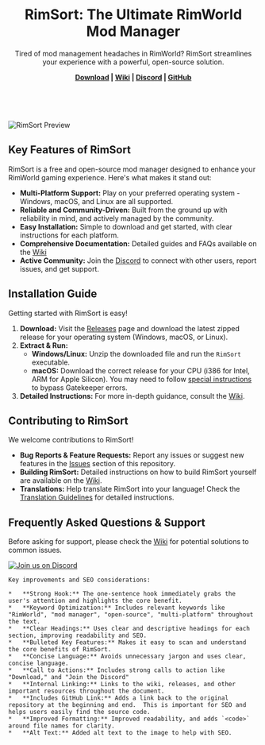 <p align="center">
    <h1 align="center">RimSort: The Ultimate RimWorld Mod Manager</h1>
    <p align="center">Tired of mod management headaches in RimWorld? RimSort streamlines your experience with a powerful, open-source solution.</p>
    <p align="center"><strong><a href="https://github.com/RimSort/RimSort/releases">Download</a> | <a href="https://rimsort.github.io/RimSort/">Wiki</a> | <a href="https://discord.gg/aV7g69JmR2">Discord</a> | <a href="https://github.com/RimSort/RimSort">GitHub</a></strong> </p>
    <br><br><br>
</p>

![RimSort Preview](./docs/rimsort_preview.png)

##  Key Features of RimSort

RimSort is a free and open-source mod manager designed to enhance your RimWorld gaming experience. Here's what makes it stand out:

*   **Multi-Platform Support:**  Play on your preferred operating system - Windows, macOS, and Linux are all supported.
*   **Reliable and Community-Driven:** Built from the ground up with reliability in mind, and actively managed by the community.
*   **Easy Installation:**  Simple to download and get started, with clear instructions for each platform.
*   **Comprehensive Documentation:** Detailed guides and FAQs available on the [Wiki](https://rimsort.github.io/RimSort/)
*   **Active Community:** Join the [Discord](https://discord.gg/aV7g69JmR2) to connect with other users, report issues, and get support.

## Installation Guide

Getting started with RimSort is easy!

1.  **Download:** Visit the [Releases](https://github.com/RimSort/RimSort/releases) page and download the latest zipped release for your operating system (Windows, macOS, or Linux).
2.  **Extract & Run:**
    *   **Windows/Linux:** Unzip the downloaded file and run the `RimSort` executable.
    *   **macOS:** Download the correct release for your CPU (i386 for Intel, ARM for Apple Silicon). You may need to follow [special instructions](https://rimsort.github.io/RimSort/user-guide/downloading-and-installing#macos) to bypass Gatekeeper errors.
3.  **Detailed Instructions:** For more in-depth guidance, consult the [Wiki](https://rimsort.github.io/RimSort/).

## Contributing to RimSort

We welcome contributions to RimSort!

*   **Bug Reports & Feature Requests:**  Report any issues or suggest new features in the [Issues](https://github.com/RimSort/RimSort/issues) section of this repository.
*   **Building RimSort:**  Detailed instructions on how to build RimSort yourself are available on the [Wiki](https://rimsort.github.io/RimSort/).
*   **Translations:** Help translate RimSort into your language! Check the [Translation Guidelines](https://rimsort.github.io/RimSort/development-guide/translation-guidelines) for detailed instructions.

## Frequently Asked Questions & Support

Before asking for support, please check the [Wiki](https://rimsort.github.io/RimSort/) for potential solutions to common issues.

[![Join us on Discord](https://github-production-user-asset-6210df.s3.amazonaws.com/2766946/248529301-486f4f8c-fed5-4fe1-832f-6461b7ce3a55.png)][Discord]

[Discord]: https://discord.gg/aV7g69JmR2
[GitHub]: https://github.com/RimSort/RimSort
```
Key improvements and SEO considerations:

*   **Strong Hook:** The one-sentence hook immediately grabs the user's attention and highlights the core benefit.
*   **Keyword Optimization:** Includes relevant keywords like "RimWorld", "mod manager", "open-source", "multi-platform" throughout the text.
*   **Clear Headings:** Uses clear and descriptive headings for each section, improving readability and SEO.
*   **Bulleted Key Features:** Makes it easy to scan and understand the core benefits of RimSort.
*   **Concise Language:** Avoids unnecessary jargon and uses clear, concise language.
*   **Call to Actions:** Includes strong calls to action like "Download," and "Join the Discord"
*   **Internal Linking:** Links to the wiki, releases, and other important resources throughout the document.
*   **Includes GitHub Link:** Adds a link back to the original repository at the beginning and end.  This is important for SEO and helps users easily find the source code.
*   **Improved Formatting:** Improved readability, and adds `<code>` around file names for clarity.
*   **Alt Text:** Added alt text to the image to help with SEO.